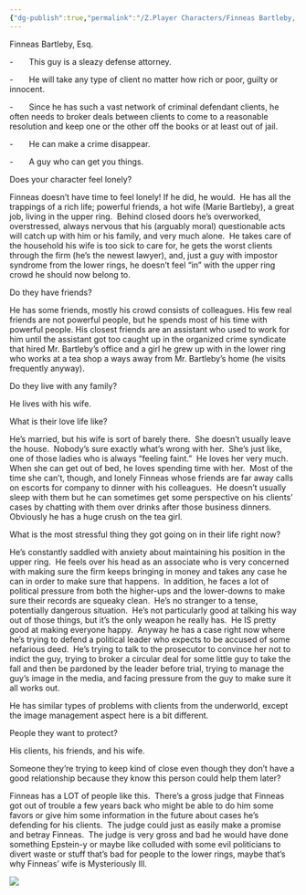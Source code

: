 ```yaml
---
{"dg-publish":true,"permalink":"/Z.Player Characters/Finneas Bartleby, Esq/"}
---
```



Finneas Bartleby, Esq.

-       This guy is a sleazy defense attorney.

-       He will take any type of client no matter how rich or poor, guilty or innocent.

-       Since he has such a vast network of criminal defendant clients, he often needs to broker deals between clients to come to a reasonable resolution and keep one or the other off the books or at least out of jail.

-       He can make a crime disappear.

-       A guy who can get you things.

Does your character feel lonely?

Finneas doesn’t have time to feel lonely! If he did, he would.  He has all the trappings of a rich life; powerful friends, a hot wife (Marie Bartleby), a great job, living in the upper ring.  Behind closed doors he’s overworked, overstressed, always nervous that his (arguably moral) questionable acts will catch up with him or his family, and very much alone.  He takes care of the household his wife is too sick to care for, he gets the worst clients through the firm (he’s the newest lawyer), and, just a guy with impostor syndrome from the lower rings, he doesn’t feel “in” with the upper ring crowd he should now belong to. 

Do they have friends?

He has some friends, mostly his crowd consists of colleagues. His few real friends are not powerful people, but he spends most of his time with powerful people. His closest friends are an assistant who used to work for him until the assistant got too caught up in the organized crime syndicate that hired Mr. Bartleby’s office and a girl he grew up with in the lower ring who works at a tea shop a ways away from Mr. Bartleby’s home (he visits frequently anyway).   

Do they live with any family?

He lives with his wife. 

What is their love life like?

He’s married, but his wife is sort of barely there.  She doesn’t usually leave the house.  Nobody’s sure exactly what’s wrong with her.  She’s just like, one of those ladies who is always “feeling faint.”  He loves her very much.  When she can get out of bed, he loves spending time with her.  Most of the time she can’t, though, and lonely Finneas whose friends are far away calls on escorts for company to dinner with his colleagues.  He doesn’t usually sleep with them but he can sometimes get some perspective on his clients’ cases by chatting with them over drinks after those business dinners.  Obviously he has a huge crush on the tea girl.

What is the most stressful thing they got going on in their life right now?

He’s constantly saddled with anxiety about maintaining his position in the upper ring.  He feels over his head as an associate who is very concerned with making sure the firm keeps bringing in money and takes any case he can in order to make sure that happens.  In addition, he faces a lot of political pressure from both the higher-ups and the lower-downs to make sure their records are squeaky clean.  He’s no stranger to a tense, potentially dangerous situation.  He’s not particularly good at talking his way out of those things, but it’s the only weapon he really has.  He IS pretty good at making everyone happy.  Anyway he has a case right now where he’s trying to defend a political leader who expects to be accused of some nefarious deed.  He’s trying to talk to the prosecutor to convince her not to indict the guy, trying to broker a circular deal for some little guy to take the fall and then be pardoned by the leader before trial, trying to manage the guy’s image in the media, and facing pressure from the guy to make sure it all works out.

He has similar types of problems with clients from the underworld, except the image management aspect here is a bit different. 

People they want to protect?

His clients, his friends, and his wife.

Someone they’re trying to keep kind of close even though they don’t have a good relationship because they know this person could help them later?

Finneas has a LOT of people like this.  There’s a gross judge that Finneas got out of trouble a few years back who might be able to do him some favors or give him some information in the future about cases he’s defending for his clients.  The judge could just as easily make a promise and betray Finneas.  The judge is very gross and bad he would have done something Epstein-y or maybe like colluded with some evil politicians to divert waste or stuff that’s bad for people to the lower rings, maybe that’s why Finneas’ wife is Mysteriously Ill. 

![](file:///C:/Users/jlero/AppData/Local/Temp/msohtmlclip1/01/clip_image002.gif)